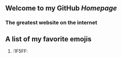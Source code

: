 ## Welcome to my GitHub ***Homepage***

### The greatest website on the internet
## A list of my favorite emojis
1. :1F5FF:
